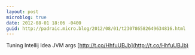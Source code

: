 ```yaml
---
layout: post
microblog: true
date: 2012-08-01 18:06 -0400
guid: http://padraic.micro.blog/2012/08/01/t230786582649634816.html
---
```

Tuning Intellij Idea JVM args [http://t.co/HhfuUBJb](http://t.co/HhfuUBJb)
